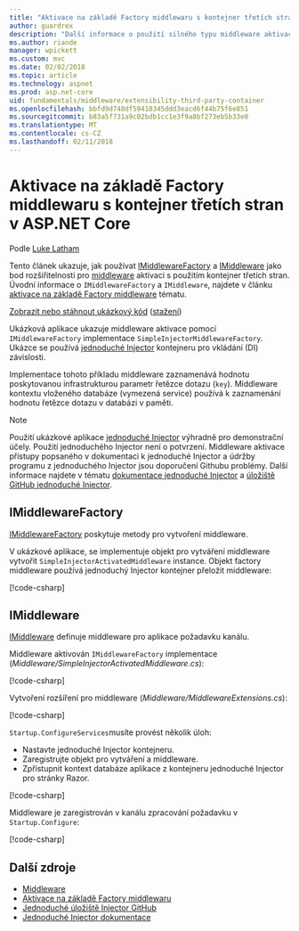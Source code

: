 ```yaml
---
title: "Aktivace na základě Factory middlewaru s kontejner třetích stran v ASP.NET Core"
author: guardrex
description: "Další informace o použití silného typu middleware aktivace prostřednictvím objektu pro vytváření a kontejner třetích stran v ASP.NET Core."
ms.author: riande
manager: wpickett
ms.custom: mvc
ms.date: 02/02/2018
ms.topic: article
ms.technology: aspnet
ms.prod: asp.net-core
uid: fundamentals/middleware/extensibility-third-party-container
ms.openlocfilehash: bbfd9d748df59418345ddd3eacd6f44b75f6e851
ms.sourcegitcommit: b83a5f731a9c02bdb1cc1e3f9a8bf273eb5b33e0
ms.translationtype: MT
ms.contentlocale: cs-CZ
ms.lasthandoff: 02/11/2018
---
```

# <a name="factory-based-middleware-activation-with-a-third-party-container-in-aspnet-core"></a>Aktivace na základě Factory middlewaru s kontejner třetích stran v ASP.NET Core

Podle [Luke Latham](https://github.com/guardrex)

Tento článek ukazuje, jak používat [IMiddlewareFactory](/dotnet/api/microsoft.aspnetcore.http.imiddlewarefactory) a [IMiddleware](/dotnet/api/microsoft.aspnetcore.http.imiddleware) jako bod rozšiřitelnosti pro [middleware](xref:fundamentals/middleware/index) aktivaci s použitím kontejner třetích stran. Úvodní informace o `IMiddlewareFactory` a `IMiddleware`, najdete v článku [aktivace na základě Factory middleware](xref:fundamentals/middleware/extensibility) tématu.

[Zobrazit nebo stáhnout ukázkový kód](https://github.com/aspnet/Docs/tree/master/aspnetcore/fundamentals/middleware/extensibility-third-party-container/sample) ([stažení](xref:tutorials/index#how-to-download-a-sample))

Ukázková aplikace ukazuje middleware aktivace pomocí `IMiddlewareFactory` implementace `SimpleInjectorMiddlewareFactory`. Ukázce se používá [jednoduché Injector](https://github.com/simpleinjector/SimpleInjector) kontejneru pro vkládání (DI) závislosti.

Implementace tohoto příkladu middleware zaznamenává hodnotu poskytovanou infrastrukturou parametr řetězce dotazu (`key`). Middleware kontextu vloženého databáze (vymezená service) používá k zaznamenání hodnotu řetězce dotazu v databázi v paměti.

> [!NOTE]
> Použití ukázkové aplikace [jednoduché Injector](https://github.com/simpleinjector/SimpleInjector) výhradně pro demonstrační účely. Použití jednoduchého Injector není o potvrzení. Middleware aktivace přístupy popsaného v dokumentaci k jednoduché Injector a údržby programu z jednoduchého Injector jsou doporučení Githubu problémy. Další informace najdete v tématu [dokumentace jednoduché Injector](https://simpleinjector.readthedocs.io/en/latest/index.html) a [úložiště GitHub jednoduché Injector](https://github.com/simpleinjector/SimpleInjector).

## <a name="imiddlewarefactory"></a>IMiddlewareFactory

[IMiddlewareFactory](/dotnet/api/microsoft.aspnetcore.http.imiddlewarefactory) poskytuje metody pro vytvoření middleware.

V ukázkové aplikace, se implementuje objekt pro vytváření middleware vytvořit `SimpleInjectorActivatedMiddleware` instance. Objekt factory middleware používá jednoduchý Injector kontejner přeložit middleware:

[!code-csharp[](extensibility-third-party-container/sample/Middleware/SimpleInjectorMiddlewareFactory.cs?name=snippet1&highlight=5-8,12)]

## <a name="imiddleware"></a>IMiddleware

[IMiddleware](/dotnet/api/microsoft.aspnetcore.http.imiddleware) definuje middleware pro aplikace požadavku kanálu.

Middleware aktivován `IMiddlewareFactory` implementace (*Middleware/SimpleInjectorActivatedMiddleware.cs*):

[!code-csharp[](extensibility-third-party-container/sample/Middleware/SimpleInjectorActivatedMiddleware.cs?name=snippet1)]

Vytvoření rozšíření pro middleware (*Middleware/MiddlewareExtensions.cs*):

[!code-csharp[](extensibility-third-party-container/sample/Middleware/MiddlewareExtensions.cs?name=snippet1)]

`Startup.ConfigureServices`musíte provést několik úloh:

* Nastavte jednoduché Injector kontejneru.
* Zaregistrujte objekt pro vytváření a middleware.
* Zpřístupnit kontext databáze aplikace z kontejneru jednoduché Injector pro stránky Razor.

[!code-csharp[](extensibility-third-party-container/sample/Startup.cs?name=snippet1)]

Middleware je zaregistrován v kanálu zpracování požadavku v `Startup.Configure`:

[!code-csharp[](extensibility-third-party-container/sample/Startup.cs?name=snippet2&highlight=12)]

## <a name="additional-resources"></a>Další zdroje

* [Middleware](xref:fundamentals/middleware/index)
* [Aktivace na základě Factory middlewaru](xref:fundamentals/middleware/extensibility)
* [Jednoduché úložiště Injector GitHub](https://github.com/simpleinjector/SimpleInjector)
* [Jednoduché Injector dokumentace](https://simpleinjector.readthedocs.io/en/latest/index.html)
